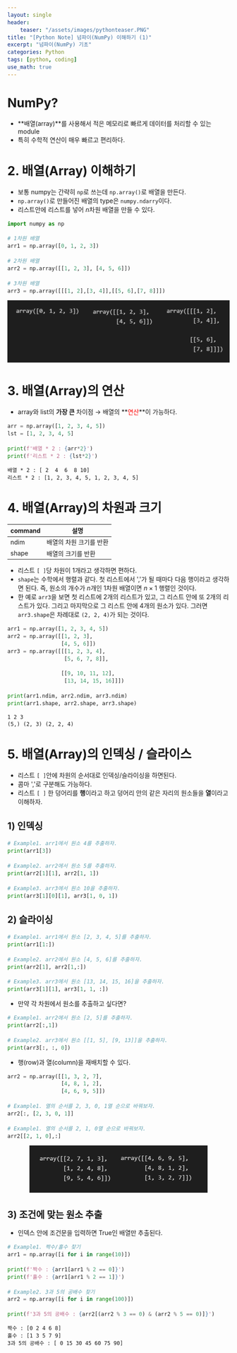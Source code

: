 ```yaml
---
layout: single
header:
    teaser: "/assets/images/pythonteaser.PNG"
title: "[Python Note] 넘파이(NumPy) 이해하기 (1)"
excerpt: "넘파이(NumPy) 기초"
categories: Python
tags: [python, coding]
use_math: true
---
```


# NumPy?
* **배열(array)**를 사용해서 적은 메모리로 빠르게 데이터를 처리할 수 있는 module
* 특히 수학적 연산이 매우 빠르고 편리하다.

# 2. 배열(Array) 이해하기
* 보통 numpy는 간략히 `np`로 쓰는데 `np.array()`로 배열을 만든다. 
* `np.array()`로 만들어진 배열의 type은 `numpy.ndarry`이다.
* 리스트안에 리스트를 넣어 $n$차원 배열을 만들 수 있다. 

```python
import numpy as np

# 1차원 배열
arr1 = np.array([0, 1, 2, 3])

# 2차원 배열 
arr2 = np.array([[1, 2, 3], [4, 5, 6]])

# 3차원 배열
arr3 = np.array([[[1, 2],[3, 4]],[[5, 6],[7, 8]]])
```

<p style="text-align:center;">
    <img src="/assets/images/numpy/array1.PNG">
</p>

# 3. 배열(Array)의 연산
* array와 list의 **가장 큰** 차이점 $\rightarrow$ 배열의 **<font color='red'>연산</font>**이 가능하다.

```python
arr = np.array([1, 2, 3, 4, 5])
lst = [1, 2, 3, 4, 5]

print(f'배열 * 2 : {arr*2}')
print(f'리스트 * 2 : {lst*2}')
```
```
배열 * 2 : [ 2  4  6  8 10]
리스트 * 2 : [1, 2, 3, 4, 5, 1, 2, 3, 4, 5]
```

# 4. 배열(Array)의 차원과 크기

|command|설명|
|-------|---|
|ndim   | 배열의 차원 크기를 반환 |
|shape  | 배열의 크기를 반환 |

* 리스트 `[ ]`당 차원이 1개라고 생각하면 편하다.
* `shape`는 수학에서 행렬과 같다. 첫 리스트에서 ','가 될 때마다 다음 행이라고 생각하면 된다. 즉, 원소의 개수가 $n$개인 1차원 배열이면 $n \times 1$ 행렬인 것이다.
* 한 예로 `arr3`을 보면 첫 리스트에 2개의 리스트가 있고, 그 리스트 안에 또 2개의 리스트가 있다. 그리고 마지막으로 그 리스트 안에 4개의 원소가 있다. 그러면 `arr3.shape`은 차례대로 `(2, 2, 4)`가 되는 것이다. 

```python
arr1 = np.array([1, 2, 3, 4, 5])
arr2 = np.array([[1, 2, 3], 
                 [4, 5, 6]])
arr3 = np.array([[[1, 2, 3, 4],
                  [5, 6, 7, 8]],
                 
                 [[9, 10, 11, 12],
                  [13, 14, 15, 16]]])

print(arr1.ndim, arr2.ndim, arr3.ndim)
print(arr1.shape, arr2.shape, arr3.shape)
```
```
1 2 3
(5,) (2, 3) (2, 2, 4)
```

# 5. 배열(Array)의 인덱싱 / 슬라이스
* 리스트 `[ ]`안에 차원의 순서대로 인덱싱/슬라이싱을 하면된다.
* 콤마 ','로 구분해도 가능하다.
* 리스트 `[ ]` 한 덩어리를 **행**이라고 하고 덩어리 안의 같은 자리의 원소들을 **열**이라고 이해하자.

## 1) 인덱싱

```python
# Example1. arr1에서 원소 4를 추출하자.
print(arr1[3])

# Example2. arr2에서 원소 5를 추출하자.
print(arr2[1][1], arr2[1, 1])

# Example3. arr3에서 원소 10을 추출하자. 
print(arr3[1][0][1], arr3[1, 0, 1])
```

## 2) 슬라이싱

```python
# Example1. arr1에서 원소 [2, 3, 4, 5]를 추출하자.
print(arr1[1:])

# Example2. arr2에서 원소 [4, 5, 6]를 추출하자.
print(arr2[1], arr2[1,:])

# Example3. arr3에서 원소 [13, 14, 15, 16]을 추출하자. 
print(arr3[1][1], arr3[1, 1, :])
```

* 만약 각 차원에서 원소를 추출하고 싶다면?

```python
# Example1. arr2에서 원소 [2, 5]를 추출하자.
print(arr2[:,1])

# Example2. arr3에서 원소 [[1, 5], [9, 13]]을 추출하자. 
print(arr3[:, :, 0])
```

*  행(row)과 열(column)을 재배치할 수 있다. 

```python
arr2 = np.array([[1, 3, 2, 7],
                 [4, 8, 1, 2], 
                 [4, 6, 9, 5]])

# Example1. 열의 순서를 2, 3, 0, 1열 순으로 바꿔보자.
arr2[:, [2, 3, 0, 1]]

# Example1. 열의 순서를 2, 1, 0열 순으로 바꿔보자.
arr2[[2, 1, 0],:]
```

<p style="text-align:center;">
    <img src="/assets/images/numpy/array2.PNG">
</p>

## 3) 조건에 맞는 원소 추출
* 인덱스 안에 조건문을 입력하면 True인 배열만 추출된다. 

```python
# Example1. 짝수/홀수 찾기 
arr1 = np.array([i for i in range(10)])

print(f'짝수 : {arr1[arr1 % 2 == 0]}')
print(f'홀수 : {arr1[arr1 % 2 == 1]}')

# Example2. 3과 5의 공배수 찾기
arr2 = np.array([i for i in range(100)])

print(f'3과 5의 공배수 : {arr2[(arr2 % 3 == 0) & (arr2 % 5 == 0)]}')
```
```
짝수 : [0 2 4 6 8]
홀수 : [1 3 5 7 9]
3과 5의 공배수 : [ 0 15 30 45 60 75 90]
```


